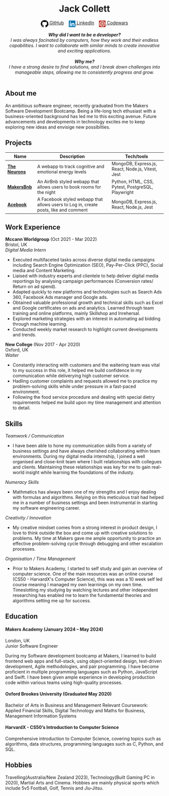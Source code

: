 <!DOCTYPE html>

<h1 align="center">Jack Collett</h1>

<div align="center">

[<img src="./icons/github.svg" title="GitHub" height="24" align="top">&nbsp;GitHub](https://github.com/JackCollett)&nbsp;&nbsp;&nbsp;&nbsp;[<img src="./icons/linkedin.svg" title="LinkedIn" height="24" align="top">&nbsp;LinkedIn](https://www.linkedin.com/in/jackcollett/)&nbsp;&nbsp;&nbsp;&nbsp;[<img src="./icons/codewars-icon.svg" title="Codewars" height="24" align="top">&nbsp;Codewars](https://www.codewars.com/users/Jakc109/)

<em>
<b>Why did I want to be a developer? </b><br>
I was always facinated by computers, how they work and their endless capabilities. I want to collaborate with similar minds to create innovative and exciting applications.<br><br>
<b>Why me? </b><br>
I have a strong desire to find solutions, and I break down challenges into manageable steps, allowing me to consistently progress and grow. 
</em>
</div>
<br>

## About me
An ambitious software engineer, recently graduated from the Makers Software Development Bootcamp. Being a life-long tech ethusiast with a business-oriented background has led me to this exciting avenue. Future advancements and developments in technology excites me to keep exploring new ideas and envisige new possibilties.  

## Projects

| Name                         | Description       | Tech/tools        |
| ---------------------------- | ----------------- | ----------------- |
| **[The Neurons](https://github.com/tomgame984/The-Neurons)**               | A webapp to track cognitive and emotional energy levels| MongoDB, Express.js, React, Node.js, Vitest, Jest |
| **[MakersBnb](https://github.com/tahmidachoudhury/makersbnb-python-tangerine)**                 | An AirBnb styled webapp that allows users to book rooms for the night | Python, HTML, CSS, Pytest, PostgreSQL, Playwright |
| **[Acebook](https://github.com/JackCollett/Acebook)** | A Facebook styled webapp that allows users to Log in, create posts, like and comment | MongoDB, Express.js, React, Node.js, Jest             |

## Work Experience

**Mccann Worldgroup** (Oct 2021 - Mar 2022)\
Bristol, UK\
_Digital Media Intern_

- Executed multifaceted tasks across diverse digital media campaigns including Search Engine Optimization (SEO), Pay-Per-Click (PPC), Social media and Content Marketing.
- Liaised with industry experts and clientele to help deliver digital media reportings by analysing campaign performances (Conversion rates/ Return on ad spend).
- Adapted quickly to new platforms and technologies such as Search Ads 360, Facebook Ads manager and Google ads. 
- Obtained valuable professional growth and technical skills such as Excel and Google certificates on ads and analytics. Learned through team training and online platforms, mainly Skillshop and Inrehersal.
- Explored marketing strategies with an interest in automating ad bidding through machine learning.
- Conducted weekly market research to highlight current developments and trends.


**New College** (Nov 2017 - Apr 2020)  \
Oxford, UK \
_Waiter_ 

- Constantly interacting with customers and the waitering team was vital to my success in this role, it helped me build confidence in my communication while deliverying high customer service.
- Hadling customer complaints and requests allowed me to practice my problem-solving skills while under pressure in a fast-paced environment.
- Following the food service procedure and dealing with special dietry requirements helped me build upon my time management and attention to detail. 

## Skills

*Teamwork / Communication*
- I have been able to hone my communication skills from a variety of business settings and have always cherished collaborating within team environments. During my digital media internship, I joined a well organised and close-knit team where I built relationships with collegues and clients. Maintaining these relationships was key for me to gain real-world insight while learning the foundations of the industy. 

*Numeracy Skills*
- Mathmatics has always been one of my strengths and I enjoy dealing with formulas and algorithms. Relying on this meticulous trait had helped me in a number of business settings and been instrumental in starting my software engineering career.  

*Creativity / Innovation*
- My creative mindset comes from a strong interest in product design, I love to think outside the box and come up with creative solutions to problems. My time at Makers gave me ample opportunity to practice an effective problem-solving cycle through debugging and other escalation processes.

*Organisation / Time Management*
- Prior to Makers Academy, I started to self study and gain an overview of computer science. One of the main resources was an online course (CS50 - HarvardX's Computer Science), this was was a 10 week self led course meaning I managed my own learnings on my own time. Timeslotting my studying by watching lectures and other independent researching has enabled me to learn the fundamental theories and algorithms setting me up for success. 

## Education

#### Makers Academy (January 2024  – May 2024)
London, UK 			        		       		       
Junior Software Engineer 

During my Software development bootcamp at Makers, I learned to build frontend web apps and full-stack, using object-oriented design, test-driven development, Agile methodologies, and pair programming.
I have become proficient in multiple programming languages such as Python, JavaScript and Swift. I have been given ample experience in developing production code within various teams using high-quality processes.

#### Oxford Brookes University (Graduated May 2020)
Bachelor of Arts in Business and Management
Relevant Coursework: Applied Financial Skills, Digital Technology and Maths for Business, Management Information Systems 


#### HarvardX - CS50’s Introduction to Computer Science
Comprehensive introduction to Computer Science, covering topics such as algorithms, data structures, programming languages such as C, Python, and SQL.


## Hobbies
Travelling(Australia/New Zealand 2023), Technology(Built Gaming PC in 2020), Martial Arts and Cinema. Hobbies are mainly physical sports which include 5v5 Football, Golf, Tennis and Jiu-Jitsu.
